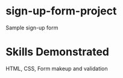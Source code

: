 # sign-up-form-project
Sample sign-up form

# Skills Demonstrated
HTML, CSS, Form makeup and validation